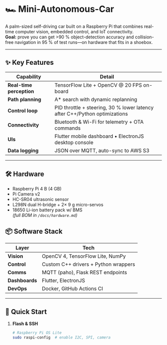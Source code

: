# 🏎️ Mini-Autonomous-Car

A palm-sized self-driving car built on a Raspberry Pi that combines real-time computer vision, embedded control, and IoT connectivity.  
**Goal:** prove you can get >90 % object-detection accuracy and collision-free navigation in 95 % of test runs—on hardware that fits in a shoebox.

---

## ✨ Key Features
| Capability | Detail |
|------------|--------|
| **Real-time perception** | TensorFlow Lite + OpenCV @ 20 FPS on-board |
| **Path planning** | A* search with dynamic replanning |
| **Control loop** | PID throttle + steering, 30 % lower latency after C++/Python optimizations |
| **Connectivity** | Bluetooth & Wi-Fi for telemetry + OTA commands |
| **UIs** | Flutter mobile dashboard • ElectronJS desktop console |
| **Data logging** | JSON over MQTT, auto-sync to AWS S3 |

---

## 🛠️ Hardware
- Raspberry Pi 4 B (4 GB)  
- Pi Camera v2  
- HC-SR04 ultrasonic sensor  
- L298N dual H-bridge + 2× 9 g micro-servos  
- 18650 Li-ion battery pack w/ BMS  
*(full BOM in `/docs/hardware.md`)*

## 📦 Software Stack
| Layer | Tech |
|-------|------|
| **Vision** | OpenCV 4, TensorFlow Lite, NumPy |
| **Control** | Custom C++ drivers + Python wrappers |
| **Comms** | MQTT (paho), Flask REST endpoints |
| **Dashboards** | Flutter, ElectronJS |
| **DevOps** | Docker, GitHub Actions CI |  

---

## 🚀 Quick Start

1. **Flash & SSH**  
   ```bash
   # Raspberry Pi OS Lite
   sudo raspi-config  # enable I2C, SPI, camera
